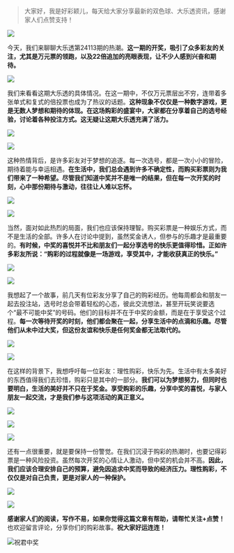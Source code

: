 > 大家好，我是好彩颖儿，每天给大家分享最新的双色球、大乐透资讯，感谢家人们点赞支持！

![](https://cdn.jsdelivr.net/gh/wangwenjie1314/PicCDN/2024-7-12/1720763627240-image.png)


今天，我们来聊聊大乐透第24113期的热潮。**这一期的开奖，吸引了众多彩友的关注，尤其是万元票的领跑，以及22倍追加的亮眼表现，让不少人感到兴奋和期待。**


![](https://cdn.jsdelivr.net/gh/wangwenjie1314/PicCDN/2024-9-27/1727420552614-image.png)


我们来看看这期大乐透的具体情况。在这一期中，不仅万元票层出不穷，连带着多张单式和复式的倍投票也成为了热议的话题。**这种现象不仅仅是一种数字游戏，更是无数人梦想和期待的体现。在这场购彩的盛宴中，大家都在分享着自己的选号经验，讨论着各种投注方式。这无疑让这期大乐透充满了活力。**


![](https://cdn.jsdelivr.net/gh/wangwenjie1314/PicCDN/2024-9-27/1727420563307-image.png)


![](https://cdn.jsdelivr.net/gh/wangwenjie1314/PicCDN/2024-9-27/1727420606901-image.png)


这种热情背后，是许多彩友对于梦想的追逐。每一次选号，都是一次小小的冒险，期待着能与幸运相遇。**在生活中，我们总会遇到许多不确定性，而购买彩票则为我们带来了一种希望。尽管我们知道中奖并不是唯一的结果，但在每一次开奖的时刻，心中那份期待与激动，往往让人难以忘怀。**


![](https://cdn.jsdelivr.net/gh/wangwenjie1314/PicCDN/2024-9-27/1727420623517-image.png)


![](https://cdn.jsdelivr.net/gh/wangwenjie1314/PicCDN/2024-9-27/1727420632743-image.png)


当然，面对如此热烈的局面，我们也应该保持理智。购买彩票是一种娱乐方式，而不是生活的全部。许多人在讨论中提到，虽然奖金诱人，但参与的乐趣才是最重要的。**有时候，中奖的喜悦并不比和朋友们一起分享选号的快乐更值得珍惜。正如许多彩友所说：“购彩的过程就像是一场游戏，享受其中，才能收获真正的快乐。”**


![](https://cdn.jsdelivr.net/gh/wangwenjie1314/PicCDN/2024-9-27/1727420640292-image.png)


![](https://cdn.jsdelivr.net/gh/wangwenjie1314/PicCDN/2024-9-27/1727420648472-image.png)



我想起了一个故事，前几天有位彩友分享了自己的购彩经历。他每周都会和朋友一起去投注站，选号时总会带着轻松的心态，彼此交流想法，甚至开玩笑说要选个“最不可能中奖”的号码。他们的目标并不在于中奖的金额，而是在于享受这个过程。**每一次等待开奖的时刻，他们都会聚在一起，分享生活中的点滴和乐趣。尽管他们从未中过大奖，但这份友谊和快乐是任何奖金都无法取代的。**


![](https://cdn.jsdelivr.net/gh/wangwenjie1314/PicCDN/2024-9-27/1727420656241-image.png)

![](https://cdn.jsdelivr.net/gh/wangwenjie1314/PicCDN/2024-9-27/1727420680707-image.png)


在这样的背景下，我想呼吁每一位彩友：理性购彩，快乐为先。生活中有太多美好的东西值得我们去珍惜，购彩只是其中的一部分。**我们可以为梦想努力，但同时也要明白，生活的美好并不只在于奖金。享受购彩的乐趣，分享中奖的喜悦，与家人朋友一起交流，才是我们参与这项活动的真正意义。**


![](https://cdn.jsdelivr.net/gh/wangwenjie1314/PicCDN/2024-9-27/1727420670925-image.png)

![](https://cdn.jsdelivr.net/gh/wangwenjie1314/PicCDN/2024-9-27/1727420664175-image.png)

![](https://cdn.jsdelivr.net/gh/wangwenjie1314/PicCDN/2024-9-27/1727420691315-image.png)



还有一点很重要，就是要保持一份警觉。在我们沉浸于购彩的热潮时，也要记得彩票是一种风险投资。虽然每次开奖的心情让人激动，但中奖的机会并不高。**因此，我们应该合理安排自己的预算，避免因追求中奖而导致的经济压力。理性购彩，不仅仅是对自己负责，更是对家人的一种保护。**


![](https://cdn.jsdelivr.net/gh/wangwenjie1314/PicCDN/2024-9-27/1727420702055-image.png)


![](https://cdn.jsdelivr.net/gh/wangwenjie1314/PicCDN/2024-9-27/1727420615617-image.png)


**感谢家人们的阅读，写作不易，如果你觉得这篇文章有帮助，请帮忙关注+点赞！** 也欢迎留言评论，分享你们的购彩故事。**祝大家好运连连！**

![祝君中奖](https://cdn.jsdelivr.net/gh/wangwenjie1314/PicCDN/2024-8-17/1723867627353-image.png)